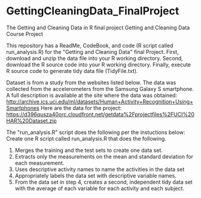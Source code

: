 # GettingCleaningData_FinalProject
The Getting and Cleaning Data in R final project 
Getting and Cleaning Data Course Project

This repository has a ReadMe, CodeBook, and code (R script called run_analysis.R) for the "Getting and Cleaning Data" final Project.
First, download and unzip the data file into your R working directory.
Second, download the R source code into your R working directory.
Finally, execute R source code to generate tidy data file (TidyFile.txt).

Dataset is from a study from the websites listed below.  The data was collected from the accelerometers from the Samsung Galaxy S smartphone. A full description is available at the site where the data was obtained:
http://archive.ics.uci.edu/ml/datasets/Human+Activity+Recognition+Using+Smartphones
Here are the data for the project:
https://d396qusza40orc.cloudfront.net/getdata%2Fprojectfiles%2FUCI%20HAR%20Dataset.zip

The "run_analysis.R" script does the following per the instuctions below:
Create one R script called run_analysis.R that does the following.
1.	Merges the training and the test sets to create one data set.
2.	Extracts only the measurements on the mean and standard deviation for each measurement.
3.	Uses descriptive activity names to name the activities in the data set
4.	Appropriately labels the data set with descriptive variable names.
5.	From the data set in step 4, creates a second, independent tidy data set with the average of each variable for each activity and each subject.
